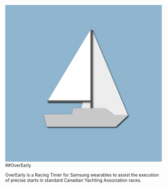 ![OverEarly](https://raw.githubusercontent.com/Leifcnp/OverEarly/master/Logo/overearlyLARGE.png)
##OverEarly


OverEarly is a Racing Timer for Samsung wearables to assist the execution of precise starts in standard Canadian Yachting Association races.
